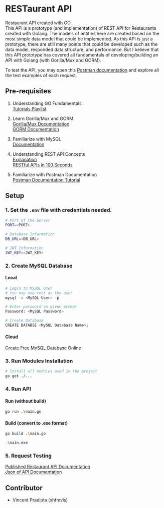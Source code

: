 # RESTaurant API
Restaurant API created with GO <br>
This API is a prototype (and implementation) of REST API for Restaurants created with Golang. The models of entities here are created based on the most simple data model that could be implemented. As this API is just a prototype, there are still many points that could be developed such as the data model, responded data structure, and performance. But I believe that this API prototype has covered all fundamentals of developing/building an API with Golang (with Gorilla/Mux and GORM). <br>

To test the API, you may open this [Postman documentation](https://documenter.getpostman.com/view/VUxRQ6nM?version=latest) and explore all the test examples of each request. 

## Pre-requisites

1. Understanding GO Fundamentals <br>
[Tutorials Playlist](https://youtube.com/playlist?list=PL-CtdCApEFH_t5_dtCQZgWJqWF45WRgZw)

2. Learn Gorilla/Mux and GORM <br>
[Gorilla/Mux Documentation](https://pkg.go.dev/github.com/gorilla/mux) <br>
[GORM Documentation](https://gorm.io/docs/)

3. Familiarize with MySQL <br>
[Documentation](https://dev.mysql.com/doc/)

4. Understanding REST API Concepts <br>
[Explanation](https://medium.com/jagoanhosting/perbedaan-antara-api-rest-api-dan-restful-api-6a66d655a6c2) <br>
[RESTful APIs in 100 Seconds](https://youtu.be/-MTSQjw5DrM)

5. Familiarize with Postman Documentation <br>
[Postman Documentation Tutorial](https://www.softwaretestinghelp.com/postman-api-documentation/)

## Setup

### 1. Set the `.env` file with credentials needed.
```sh
# Port of the Server
PORT=<PORT>

# Database Information
DB_URL=<DB_URL>

# JWT Information
JWT_KEY=<JWT_KEY>
```

### 2. Create MySQL Database
#### Local
```sh
# Login to MySQL User
# You may use root as the user
mysql -u <MySQL User> -p

# Enter password on given prompt
Password: <MySQL Password>

# Create Database
CREATE DATABSE <MySQL Database Name>; 
```

#### Cloud
[Create Free MySQL Database Online](https://youtu.be/TMGHOW8Hzvw)

### 3. Run Modules Installation
```sh
# Install all modules used in the project
go get ./...
```

### 4. Run API
#### Run (without build)
```sh
go run .\main.go
```

#### Build (convert to .exe format)
```sh
go build .\main.go

.\main.exe
```

### 5. Request Testing
[Published Restaurant API Documentation](https://documenter.getpostman.com/view/VUxRQ6nM?version=latest) <br>
[Json of API Documentation](https://github.com/xhfmvls/restaurant-api/blob/main/Restaurant%20API.postman_collection.json)

## Contributor

- Vincent Pradipta (xhfmvls)
